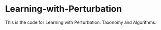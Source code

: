 # Learning-with-Perturbation
This is the code for Learning with Perturbation: Taxonomy and Algorithms.

